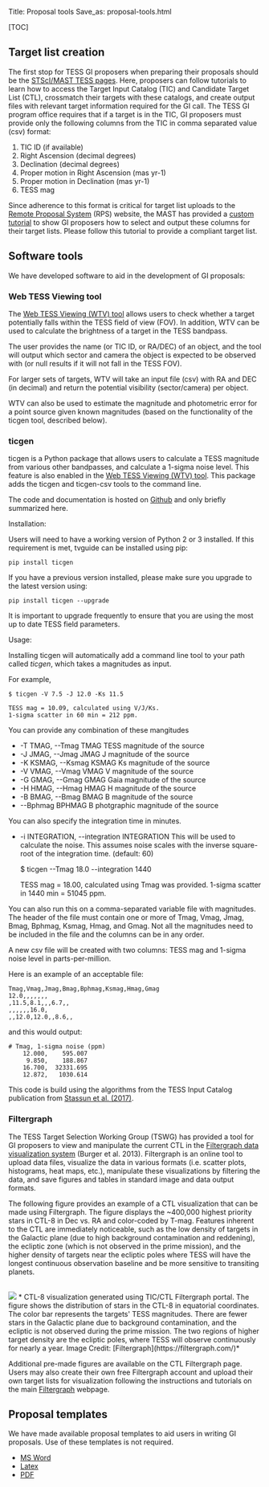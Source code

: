 Title: Proposal tools
Save_as: proposal-tools.html

[TOC]




## Target list creation
The first stop for TESS GI proposers when preparing their proposals should be the [STScI/MAST TESS pages](https://archive.stsci.edu/tess/). Here, proposers can follow tutorials to learn how to access the Target Input Catalog (TIC) and Candidate Target List (CTL), crossmatch their targets with these catalogs, and create output files with relevant target information required for the GI call. The TESS GI program office requires that if a target is in the TIC, GI proposers must provide only the following columns from the TIC in comma separated value (csv) format:

1. TIC ID (if available)
2. Right Ascension (decimal degrees)
3. Declination (decimal degrees)
4. Proper motion in Right Ascension (mas yr-1)
5. Proper motion in Declination (mas yr-1) 
6. TESS mag

Since adherence to this format is critical for target list uploads to the [Remote Proposal System](https://heasarc.gsfc.nasa.gov/ark/rps/) (RPS) website, the MAST has provided a [custom tutorial](https://archive.stsci.edu/tess/tutorials/goddard_format.html) to show GI proposers how to select and output these columns for their target lists. Please follow this tutorial to provide a compliant target list. 


## Software tools

We have developed software to aid in the development of GI proposals: 

<!--[TVGuide](#tvguide) helps with determining whether a target is observable in Cycle 1, and [ticgen](#ticgen) is used to calculate the brightness of a target in the TESS bandpass. In addition, resources have been created by various other team to aid in writing proposals. 

We have [created a webtool](https://heasarc.gsfc.nasa.gov/cgi-bin/tess/webtess/wtv.py) that implements the functionality of ticgen and tvguide. This is our recommended avenue to accessing these utilities. -->

### Web TESS Viewing tool
The [Web TESS Viewing (WTV) tool](https://heasarc.gsfc.nasa.gov/cgi-bin/tess/webtess/wtv.py) allows users to check whether a target potentially falls within the TESS field of view (FOV). In addition, WTV can be used to calculate the brightness of a target in the TESS bandpass.

The user provides the name (or TIC ID, or RA/DEC) of an object, and the tool will output which sector and camera the object is expected to be observed with (or null results if it will not fall in the TESS FOV).

For larger sets of targets, WTV will take an input file (csv) with RA and DEC (in decimal) and return the potential visibility (sector/camera) per object.

WTV can also be used to estimate the magnitude and photometric error for a point source given known magnitudes (based on the functionality of the ticgen tool, described below).

<!--
The [Web TESS Viewing (WTV) tool](https://heasarc.gsfc.nasa.gov/cgi-bin/tess/webtess/wtv.py) developed by the TESS Science Support Center assists the community in planning and proposing.

The website implements the functionality of both [tvguide](#tvguide) and [ticgen](#ticgen) in a handy online tool.

We recommend users start by using the webtool before experimenting with the command line tools. -->


<!--
## TVGuide
TVGuide is a Python package that allows users to check whether a target potentially falls within the field of view of TESS.

In particular, the package adds the tvguide and tvguide-csv tools to the command line, which allow the visibility of targets to be checked during Cycle 1.

The code and documentation is hosted on [Github](https://github.com/tessgi/tvguide) and only briefly summarized here.

### Installation

Users will need to have a working version of Python 2 or 3 installed.
If this requirement is met, tvguide can be installed using pip:

    pip install tvguide

If you have a previous version installed, please make sure you upgrade to the latest version using:

    pip install tvguide --upgrade

It is important to upgrade frequently to ensure that you are using the most up to date TESS field parameters.

### Usage

Installing tvguide will automatically add a command line tool to your path called *tvguide*, which takes a target as input and writes a new list that indicates the observability of the target, i.e. whether or not might fall on one of the detectors of the spacecraft's focal plane.

For example, 

    tvguide 219.9009 -60.8356

    Success! The target may be observable by TESS during Cycle 1.
    We can observe this source for:
    maximum: 2 sectors
    minimum: 0 sectors
    median:  1 sectors
    average: 1.16 sectors

You can also run on a file with targets currently implemented is using RA and Dec.

    tvguide-csv inputfilename.csv

This will return a file with the two original columns plus two additional columns giving the minimum number and maximum of sectors that the target will be observed by with TESS.
-->

### ticgen
ticgen is a Python package that allows users to calculate a TESS magnitude from various other bandpasses, and calculate a 1-sigma noise level. This feature is also enabled in the [Web TESS Viewing (WTV) tool](https://heasarc.gsfc.nasa.gov/cgi-bin/tess/webtess/wtv.py). This package adds the ticgen and ticgen-csv tools to the command line.

The code and documentation is hosted on [Github](https://github.com/tessgi/ticgen) and only briefly summarized here.

 Installation:

Users will need to have a working version of Python 2 or 3 installed.
If this requirement is met, tvguide can be installed using pip:

    pip install ticgen

If you have a previous version installed, please make sure you upgrade to the latest version using:

    pip install ticgen --upgrade

It is important to upgrade frequently to ensure that you are using the most up to date TESS field parameters.

 Usage:

Installing ticgen will automatically add a command line tool to your path called *ticgen*, which takes a magnitudes as input.

For example, 

    $ ticgen -V 7.5 -J 12.0 -Ks 11.5

    TESS mag = 10.09, calculated using V/J/Ks.
    1-sigma scatter in 60 min = 212 ppm.

You can provide any combination of these mangitudes

* -T TMAG, --Tmag TMAG TESS magnitude of the source
* -J JMAG, --Jmag JMAG J magnitude of the source
* -K KSMAG, --Ksmag KSMAG Ks magnitude of the source
* -V VMAG, --Vmag VMAG V magnitude of the source
* -G GMAG, --Gmag GMAG Gaia magnitude of the source
* -H HMAG, --Hmag HMAG H magnitude of the source
* -B BMAG, --Bmag BMAG B magnitude of the source
* --Bphmag BPHMAG B photgraphic magnitude of the source



You can also specify the integration time in minutes. 
* -i INTEGRATION, --integration INTEGRATION
This will be used to calculate the noise. This assumes noise scales with the inverse square-root of the integration time. (default: 60)

    $ ticgen --Tmag 18.0 --integration 1440

    TESS mag = 18.00, calculated using Tmag was provided.
    1-sigma scatter in 1440 min = 51045 ppm.

You can also run this on a comma-separated variable file with magnitudes.
The header of the file must contain one or more of Tmag, Vmag, Jmag, Bmag, Bphmag, Ksmag, Hmag, and Gmag. Not all the magnitudes need to be included in the file and the columns can be in any order.

A new csv file will be created with two columns: TESS mag and 1-sigma noise level in parts-per-million.

Here is an example of an acceptable file:

    Tmag,Vmag,Jmag,Bmag,Bphmag,Ksmag,Hmag,Gmag
    12.0,,,,,,,
    ,11.5,8.1,,,6.7,,
    ,,,,,,16.0,
    ,,12.0,12.0,,8.6,,

and this would output:

    # Tmag, 1-sigma noise (ppm)
        12.000,    595.007
         9.850,    188.867
        16.700,  32331.695
        12.872,   1030.614

This code is build using the algorithms from the TESS Input Catalog publication from [Stassun et al. (2017)](https://arxiv.org/abs/1706.00495).



### Filtergraph

The TESS Target Selection Working Group (TSWG) has provided a tool for GI proposers to view and manipulate the current CTL in the [Filtergraph data visualization system](https://filtergraph.com/tess_ctl) (Burger et al. 2013). Filtergraph is an online tool to upload data files, visualize the data in various formats (i.e. scatter plots, histograms, heat maps, etc.), manipulate these visualizations by filtering the data, and save figures and tables in standard image and data output formats.

The following figure provides an example of a CTL visualization that can be made using Filtergraph. The figure displays the ~400,000 highest priority stars in CTL-8 in Dec vs. RA and color-coded by T-mag. Features inherent to the CTL are immediately noticeable, such as the low density of targets in the Galactic plane (due to high background contamination and reddening), the ecliptic zone (which is not observed in the prime mission), and the higher density of targets near the ecliptic poles where TESS will have the longest continuous observation baseline and be more sensitive to transiting planets.

<br/>
<img class="img-responsive" style="max-width:87%;" src="images/giprogram/filtergraph_CTLv8.01_top_400K_stars.png">
* CTL-8 visualization generated using TIC/CTL Filtergraph portal. The
figure shows the distribution of stars in the CTL-8 in equatorial
coordinates. The color bar represents the targets' TESS
magnitudes. There are fewer stars in the Galactic plane due to
background contamination, and the ecliptic is not observed during the
prime mission. The two regions of higher target density are the
ecliptic poles, where TESS will observe continuously for nearly a
year. Image Credit: [Filtergraph](https://filtergraph.com/)*
<br/>


Additional pre-made figures are available on the CTL Filtergraph page. Users may also create their own free Filtergraph account and upload their own target lists for visualization following the instructions and tutorials on the main [Filtergraph](https://filtergraph.com/) webpage.


<!--
## Core science targets
To aid in proposal preparation we have [made a csv file available](data/core-science-targets-cycle2-v1.csv) that contains the top 100,000 priority targets in the northern ecliptic hemisphere.-->

## Proposal templates
We have made available proposal templates to aid users in writing GI proposals. Use of these templates is not required. 

* [MS Word](docs/tessgi_template_cycle3.docx)
* [Latex](docs/tessgi_template_cycle3.tex)
* [PDF](docs/tessgi_template_cycle3.pdf)



